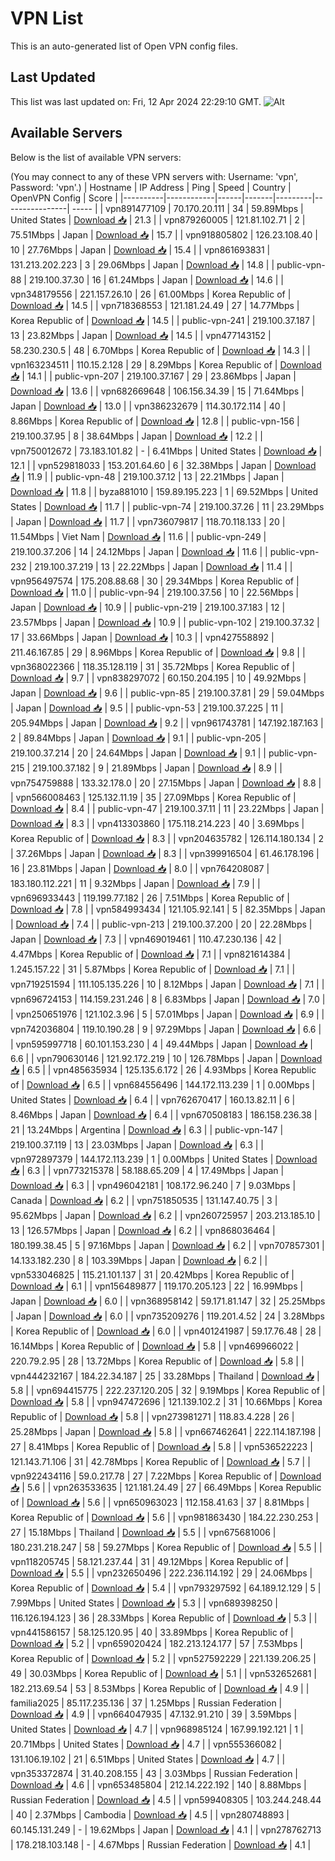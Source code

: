 # VPN List

This is an auto-generated list of Open VPN config files.

## Last Updated

This list was last updated on: Fri, 12 Apr 2024 22:29:10 GMT.
![Alt](https://repobeats.axiom.co/api/embed/186b98318ef1479477931607c1ad7d823f12451f.svg "Repobeats analytics image")

## Available Servers

Below is the list of available VPN servers:

(You may connect to any of these VPN servers with: Username: 'vpn', Password: 'vpn'.)
| Hostname | IP Address | Ping | Speed | Country | OpenVPN Config | Score |
|----------|------------|------|-------|---------|----------------| ----- |
| vpn891477109 | 70.170.20.111 | 34 | 59.89Mbps | United States | [Download 📥](./configs/server_0_US.ovpn) | 21.3 |
| vpn879260005 | 121.81.102.71 | 2 | 75.51Mbps | Japan | [Download 📥](./configs/server_1_JP.ovpn) | 15.7 |
| vpn918805802 | 126.23.108.40 | 10 | 27.76Mbps | Japan | [Download 📥](./configs/server_2_JP.ovpn) | 15.4 |
| vpn861693831 | 131.213.202.223 | 3 | 29.06Mbps | Japan | [Download 📥](./configs/server_3_JP.ovpn) | 14.8 |
| public-vpn-88 | 219.100.37.30 | 16 | 61.24Mbps | Japan | [Download 📥](./configs/server_4_JP.ovpn) | 14.6 |
| vpn348179556 | 221.157.26.10 | 26 | 61.00Mbps | Korea Republic of | [Download 📥](./configs/server_5_KR.ovpn) | 14.5 |
| vpn718368553 | 121.181.24.49 | 27 | 14.77Mbps | Korea Republic of | [Download 📥](./configs/server_6_KR.ovpn) | 14.5 |
| public-vpn-241 | 219.100.37.187 | 13 | 23.82Mbps | Japan | [Download 📥](./configs/server_7_JP.ovpn) | 14.5 |
| vpn477143152 | 58.230.230.5 | 48 | 6.70Mbps | Korea Republic of | [Download 📥](./configs/server_8_KR.ovpn) | 14.3 |
| vpn163234511 | 110.15.2.128 | 29 | 8.29Mbps | Korea Republic of | [Download 📥](./configs/server_9_KR.ovpn) | 14.1 |
| public-vpn-207 | 219.100.37.167 | 29 | 23.86Mbps | Japan | [Download 📥](./configs/server_10_JP.ovpn) | 13.6 |
| vpn682669648 | 106.156.34.39 | 15 | 71.64Mbps | Japan | [Download 📥](./configs/server_11_JP.ovpn) | 13.0 |
| vpn386232679 | 114.30.172.114 | 40 | 8.86Mbps | Korea Republic of | [Download 📥](./configs/server_12_KR.ovpn) | 12.8 |
| public-vpn-156 | 219.100.37.95 | 8 | 38.64Mbps | Japan | [Download 📥](./configs/server_13_JP.ovpn) | 12.2 |
| vpn750012672 | 73.183.101.82 | - | 6.41Mbps | United States | [Download 📥](./configs/server_14_US.ovpn) | 12.1 |
| vpn529818033 | 153.201.64.60 | 6 | 32.38Mbps | Japan | [Download 📥](./configs/server_15_JP.ovpn) | 11.9 |
| public-vpn-48 | 219.100.37.12 | 13 | 22.21Mbps | Japan | [Download 📥](./configs/server_16_JP.ovpn) | 11.8 |
| byza881010 | 159.89.195.223 | 1 | 69.52Mbps | United States | [Download 📥](./configs/server_17_US.ovpn) | 11.7 |
| public-vpn-74 | 219.100.37.26 | 11 | 23.29Mbps | Japan | [Download 📥](./configs/server_18_JP.ovpn) | 11.7 |
| vpn736079817 | 118.70.118.133 | 20 | 11.54Mbps | Viet Nam | [Download 📥](./configs/server_19_VN.ovpn) | 11.6 |
| public-vpn-249 | 219.100.37.206 | 14 | 24.12Mbps | Japan | [Download 📥](./configs/server_20_JP.ovpn) | 11.6 |
| public-vpn-232 | 219.100.37.219 | 13 | 22.22Mbps | Japan | [Download 📥](./configs/server_21_JP.ovpn) | 11.4 |
| vpn956497574 | 175.208.88.68 | 30 | 29.34Mbps | Korea Republic of | [Download 📥](./configs/server_22_KR.ovpn) | 11.0 |
| public-vpn-94 | 219.100.37.56 | 10 | 22.56Mbps | Japan | [Download 📥](./configs/server_23_JP.ovpn) | 10.9 |
| public-vpn-219 | 219.100.37.183 | 12 | 23.57Mbps | Japan | [Download 📥](./configs/server_24_JP.ovpn) | 10.9 |
| public-vpn-102 | 219.100.37.32 | 17 | 33.66Mbps | Japan | [Download 📥](./configs/server_25_JP.ovpn) | 10.3 |
| vpn427558892 | 211.46.167.85 | 29 | 8.96Mbps | Korea Republic of | [Download 📥](./configs/server_26_KR.ovpn) | 9.8 |
| vpn368022366 | 118.35.128.119 | 31 | 35.72Mbps | Korea Republic of | [Download 📥](./configs/server_27_KR.ovpn) | 9.7 |
| vpn838297072 | 60.150.204.195 | 10 | 49.92Mbps | Japan | [Download 📥](./configs/server_28_JP.ovpn) | 9.6 |
| public-vpn-85 | 219.100.37.81 | 29 | 59.04Mbps | Japan | [Download 📥](./configs/server_29_JP.ovpn) | 9.5 |
| public-vpn-53 | 219.100.37.225 | 11 | 205.94Mbps | Japan | [Download 📥](./configs/server_30_JP.ovpn) | 9.2 |
| vpn961743781 | 147.192.187.163 | 2 | 89.84Mbps | Japan | [Download 📥](./configs/server_31_JP.ovpn) | 9.1 |
| public-vpn-205 | 219.100.37.214 | 20 | 24.64Mbps | Japan | [Download 📥](./configs/server_32_JP.ovpn) | 9.1 |
| public-vpn-215 | 219.100.37.182 | 9 | 21.89Mbps | Japan | [Download 📥](./configs/server_33_JP.ovpn) | 8.9 |
| vpn754759888 | 133.32.178.0 | 20 | 27.15Mbps | Japan | [Download 📥](./configs/server_34_JP.ovpn) | 8.8 |
| vpn566008463 | 125.132.11.19 | 35 | 27.09Mbps | Korea Republic of | [Download 📥](./configs/server_35_KR.ovpn) | 8.4 |
| public-vpn-47 | 219.100.37.11 | 11 | 23.22Mbps | Japan | [Download 📥](./configs/server_36_JP.ovpn) | 8.3 |
| vpn413303860 | 175.118.214.223 | 40 | 3.69Mbps | Korea Republic of | [Download 📥](./configs/server_37_KR.ovpn) | 8.3 |
| vpn204635782 | 126.114.180.134 | 2 | 37.26Mbps | Japan | [Download 📥](./configs/server_38_JP.ovpn) | 8.3 |
| vpn399916504 | 61.46.178.196 | 16 | 23.81Mbps | Japan | [Download 📥](./configs/server_39_JP.ovpn) | 8.0 |
| vpn764208087 | 183.180.112.221 | 11 | 9.32Mbps | Japan | [Download 📥](./configs/server_40_JP.ovpn) | 7.9 |
| vpn696933443 | 119.199.77.182 | 26 | 7.51Mbps | Korea Republic of | [Download 📥](./configs/server_41_KR.ovpn) | 7.8 |
| vpn584993434 | 121.105.92.141 | 5 | 82.35Mbps | Japan | [Download 📥](./configs/server_42_JP.ovpn) | 7.4 |
| public-vpn-213 | 219.100.37.200 | 20 | 22.28Mbps | Japan | [Download 📥](./configs/server_43_JP.ovpn) | 7.3 |
| vpn469019461 | 110.47.230.136 | 42 | 4.47Mbps | Korea Republic of | [Download 📥](./configs/server_44_KR.ovpn) | 7.1 |
| vpn821614384 | 1.245.157.22 | 31 | 5.87Mbps | Korea Republic of | [Download 📥](./configs/server_45_KR.ovpn) | 7.1 |
| vpn719251594 | 111.105.135.226 | 10 | 8.12Mbps | Japan | [Download 📥](./configs/server_46_JP.ovpn) | 7.1 |
| vpn696724153 | 114.159.231.246 | 8 | 6.83Mbps | Japan | [Download 📥](./configs/server_47_JP.ovpn) | 7.0 |
| vpn250651976 | 121.102.3.96 | 5 | 57.01Mbps | Japan | [Download 📥](./configs/server_48_JP.ovpn) | 6.9 |
| vpn742036804 | 119.10.190.28 | 9 | 97.29Mbps | Japan | [Download 📥](./configs/server_49_JP.ovpn) | 6.6 |
| vpn595997718 | 60.101.153.230 | 4 | 49.44Mbps | Japan | [Download 📥](./configs/server_50_JP.ovpn) | 6.6 |
| vpn790630146 | 121.92.172.219 | 10 | 126.78Mbps | Japan | [Download 📥](./configs/server_51_JP.ovpn) | 6.5 |
| vpn485635934 | 125.135.6.172 | 26 | 4.93Mbps | Korea Republic of | [Download 📥](./configs/server_52_KR.ovpn) | 6.5 |
| vpn684556496 | 144.172.113.239 | 1 | 0.00Mbps | United States | [Download 📥](./configs/server_53_US.ovpn) | 6.4 |
| vpn762670417 | 160.13.82.11 | 6 | 8.46Mbps | Japan | [Download 📥](./configs/server_54_JP.ovpn) | 6.4 |
| vpn670508183 | 186.158.236.38 | 21 | 13.24Mbps | Argentina | [Download 📥](./configs/server_55_AR.ovpn) | 6.3 |
| public-vpn-147 | 219.100.37.119 | 13 | 23.03Mbps | Japan | [Download 📥](./configs/server_56_JP.ovpn) | 6.3 |
| vpn972897379 | 144.172.113.239 | 1 | 0.00Mbps | United States | [Download 📥](./configs/server_57_US.ovpn) | 6.3 |
| vpn773215378 | 58.188.65.209 | 4 | 17.49Mbps | Japan | [Download 📥](./configs/server_58_JP.ovpn) | 6.3 |
| vpn496042181 | 108.172.96.240 | 7 | 9.03Mbps | Canada | [Download 📥](./configs/server_59_CA.ovpn) | 6.2 |
| vpn751850535 | 131.147.40.75 | 3 | 95.62Mbps | Japan | [Download 📥](./configs/server_60_JP.ovpn) | 6.2 |
| vpn260725957 | 203.213.185.10 | 13 | 126.57Mbps | Japan | [Download 📥](./configs/server_61_JP.ovpn) | 6.2 |
| vpn868036464 | 180.199.38.45 | 5 | 97.16Mbps | Japan | [Download 📥](./configs/server_62_JP.ovpn) | 6.2 |
| vpn707857301 | 14.133.182.230 | 8 | 103.39Mbps | Japan | [Download 📥](./configs/server_63_JP.ovpn) | 6.2 |
| vpn533046825 | 115.21.101.137 | 31 | 20.42Mbps | Korea Republic of | [Download 📥](./configs/server_64_KR.ovpn) | 6.1 |
| vpn156489877 | 119.170.205.123 | 22 | 16.99Mbps | Japan | [Download 📥](./configs/server_65_JP.ovpn) | 6.0 |
| vpn368958142 | 59.171.81.147 | 32 | 25.25Mbps | Japan | [Download 📥](./configs/server_66_JP.ovpn) | 6.0 |
| vpn735209276 | 119.201.4.52 | 24 | 3.28Mbps | Korea Republic of | [Download 📥](./configs/server_67_KR.ovpn) | 6.0 |
| vpn401241987 | 59.17.76.48 | 28 | 16.14Mbps | Korea Republic of | [Download 📥](./configs/server_68_KR.ovpn) | 5.8 |
| vpn469966022 | 220.79.2.95 | 28 | 13.72Mbps | Korea Republic of | [Download 📥](./configs/server_69_KR.ovpn) | 5.8 |
| vpn444232167 | 184.22.34.187 | 25 | 33.28Mbps | Thailand | [Download 📥](./configs/server_70_TH.ovpn) | 5.8 |
| vpn694415775 | 222.237.120.205 | 32 | 9.19Mbps | Korea Republic of | [Download 📥](./configs/server_71_KR.ovpn) | 5.8 |
| vpn947472696 | 121.139.102.2 | 31 | 10.66Mbps | Korea Republic of | [Download 📥](./configs/server_72_KR.ovpn) | 5.8 |
| vpn273981271 | 118.83.4.228 | 26 | 25.28Mbps | Japan | [Download 📥](./configs/server_73_JP.ovpn) | 5.8 |
| vpn667462641 | 222.114.187.198 | 27 | 8.41Mbps | Korea Republic of | [Download 📥](./configs/server_74_KR.ovpn) | 5.8 |
| vpn536522223 | 121.143.71.106 | 31 | 42.78Mbps | Korea Republic of | [Download 📥](./configs/server_75_KR.ovpn) | 5.7 |
| vpn922434116 | 59.0.217.78 | 27 | 7.22Mbps | Korea Republic of | [Download 📥](./configs/server_76_KR.ovpn) | 5.6 |
| vpn263533635 | 121.181.24.49 | 27 | 66.49Mbps | Korea Republic of | [Download 📥](./configs/server_77_KR.ovpn) | 5.6 |
| vpn650963023 | 112.158.41.63 | 37 | 8.81Mbps | Korea Republic of | [Download 📥](./configs/server_78_KR.ovpn) | 5.6 |
| vpn981863430 | 184.22.230.253 | 27 | 15.18Mbps | Thailand | [Download 📥](./configs/server_79_TH.ovpn) | 5.5 |
| vpn675681006 | 180.231.218.247 | 58 | 59.27Mbps | Korea Republic of | [Download 📥](./configs/server_80_KR.ovpn) | 5.5 |
| vpn118205745 | 58.121.237.44 | 31 | 49.12Mbps | Korea Republic of | [Download 📥](./configs/server_81_KR.ovpn) | 5.5 |
| vpn232650496 | 222.236.114.192 | 29 | 24.06Mbps | Korea Republic of | [Download 📥](./configs/server_82_KR.ovpn) | 5.4 |
| vpn793297592 | 64.189.12.129 | 5 | 7.99Mbps | United States | [Download 📥](./configs/server_83_US.ovpn) | 5.3 |
| vpn689398250 | 116.126.194.123 | 36 | 28.33Mbps | Korea Republic of | [Download 📥](./configs/server_84_KR.ovpn) | 5.3 |
| vpn441586157 | 58.125.120.95 | 40 | 33.89Mbps | Korea Republic of | [Download 📥](./configs/server_85_KR.ovpn) | 5.2 |
| vpn659020424 | 182.213.124.177 | 57 | 7.53Mbps | Korea Republic of | [Download 📥](./configs/server_86_KR.ovpn) | 5.2 |
| vpn527592229 | 221.139.206.25 | 49 | 30.03Mbps | Korea Republic of | [Download 📥](./configs/server_87_KR.ovpn) | 5.1 |
| vpn532652681 | 182.213.69.54 | 53 | 8.53Mbps | Korea Republic of | [Download 📥](./configs/server_88_KR.ovpn) | 4.9 |
| familia2025 | 85.117.235.136 | 37 | 1.25Mbps | Russian Federation | [Download 📥](./configs/server_89_RU.ovpn) | 4.9 |
| vpn664047935 | 47.132.91.210 | 39 | 3.59Mbps | United States | [Download 📥](./configs/server_90_US.ovpn) | 4.7 |
| vpn968985124 | 167.99.192.121 | 1 | 20.71Mbps | United States | [Download 📥](./configs/server_91_US.ovpn) | 4.7 |
| vpn555366082 | 131.106.19.102 | 21 | 6.51Mbps | United States | [Download 📥](./configs/server_92_US.ovpn) | 4.7 |
| vpn353372874 | 31.40.208.155 | 43 | 3.03Mbps | Russian Federation | [Download 📥](./configs/server_93_RU.ovpn) | 4.6 |
| vpn653485804 | 212.14.222.192 | 140 | 8.88Mbps | Russian Federation | [Download 📥](./configs/server_94_RU.ovpn) | 4.5 |
| vpn599408305 | 103.244.248.44 | 40 | 2.37Mbps | Cambodia | [Download 📥](./configs/server_95_KH.ovpn) | 4.5 |
| vpn280748893 | 60.145.131.249 | - | 19.62Mbps | Japan | [Download 📥](./configs/server_96_JP.ovpn) | 4.1 |
| vpn278762713 | 178.218.103.148 | - | 4.67Mbps | Russian Federation | [Download 📥](./configs/server_97_RU.ovpn) | 4.1 |
